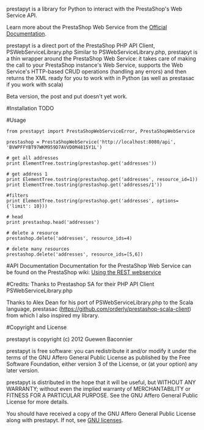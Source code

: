 prestapyt is a library for Python to interact with the PrestaShop's Web Service API.

Learn more about the PrestaShop Web Service from the [Official Documentation](http://doc.prestashop.com/display/PS14/Using+the+REST+webservice).

prestapyt is a direct port of the PrestaShop PHP API Client, PSWebServiceLibrary.php
Similar to PSWebServiceLibrary.php, prestapyt is a thin wrapper around the PrestaShop Web Service: it takes care of making the call to your PrestaShop instance's Web Service, supports the Web Service's HTTP-based CRUD operations (handling any errors) and then returns the XML ready for you to work with in Python (as well as prestasac if you work with scala)

Beta version, the post and put doesn't yet work.

#Installation
TODO

#Usage

    from prestapyt import PrestaShopWebServiceError, PrestaShopWebService

    prestashop = PrestaShopWebService('http://localhost:8080/api', 'BVWPFFYBT97WKM959D7AVVD0M4815Y1L')

    # get all addresses
    print ElementTree.tostring(prestashop.get('addresses'))

    # get address 1
    print ElementTree.tostring(prestashop.get('addresses', resource_id=1))
    print ElementTree.tostring(prestashop.get('addresses/1'))

    #filters
    print ElementTree.tostring(prestashop.get('addresses', options={'limit': 10}))

    # head
    print prestashop.head('addresses')

    # delete a resource
    prestashop.delete('addresses', resource_ids=4)

    # delete many resources
    prestashop.delete('addresses', resource_ids=[5,6])

#API Documentation
Documentation for the PrestaShop Web Service can be found on the PrestaShop wiki:
[Using the REST webservice](http://doc.prestashop.com/display/PS14/Using+the+REST+webservice)

#Credits:
Thanks to Prestashop SA for their PHP API Client PSWebServiceLibrary.php

Thanks to Alex Dean for his port of PSWebServiceLibrary.php to the Scala language, prestasac (https://github.com/orderly/prestashop-scala-client) from which I also inspired my library.

#Copyright and License

prestapyt is copyright (c) 2012 Guewen Baconnier

prestapyt is free software: you can redistribute it and/or modify
it under the terms of the GNU Affero General Public License as
published by the Free Software Foundation, either version 3 of
the License, or (at your option) any later version.

prestapyt is distributed in the hope that it will be useful,
but WITHOUT ANY WARRANTY; without even the implied warranty of
MERCHANTABILITY or FITNESS FOR A PARTICULAR PURPOSE.  See the
GNU Affero General Public License for more details.

You should have received a copy of the GNU Affero General Public
License along with prestapyt. If not, see [GNU licenses](http://www.gnu.org/licenses/).
